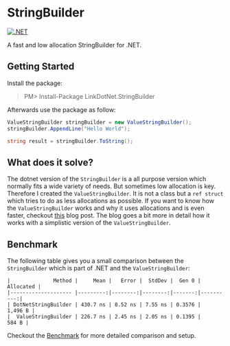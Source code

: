 # StringBuilder

[![.NET](https://github.com/linkdotnet/StringBuilder/actions/workflows/dotnet.yml/badge.svg)](https://github.com/linkdotnet/StringBuilder/actions/workflows/dotnet.yml)

A fast and low allocation StringBuilder for .NET.

## Getting Started
Install the package:
> PM> Install-Package LinkDotNet.StringBuilder

Afterwards use the package as follow:
```csharp
ValueStringBuilder stringBuilder = new ValueStringBuilder();
stringBuilder.AppendLine("Hello World");

string result = stringBuilder.ToString();
```

## What does it solve?
The dotnet version of the `StringBuilder` is a all purpose version which normally fits a wide variety of needs.
But sometimes low allocation is key. Therefore I created the `ValueStringBuilder`. It is not a class but a `ref struct` which tries to do as less allocations as possible.
If you want to know how the `ValueStringBuilder` works and why it uses allocations and is even faster, checkout [this](https://steven-giesel.com/blogPost/4cada9a7-c462-4133-ad7f-e8b671987896) blog post.
The blog goes a bit more in detail how it works with a simplistic version of the `ValueStringBuilder`.

## Benchmark
The following table gives you a small comparison between the `StringBuilder` which is part of .NET and the `ValueStringBuilder`:

```no-class
|              Method |     Mean |   Error |  StdDev |  Gen 0 | Allocated |
|-------------------- |---------:|--------:|--------:|-------:|----------:|
| DotNetStringBuilder | 430.7 ns | 8.52 ns | 7.55 ns | 0.3576 |   1,496 B |
|  ValueStringBuilder | 226.7 ns | 2.45 ns | 2.05 ns | 0.1395 |     584 B |
```

Checkout the [Benchmark](tests/LinkDotNet.StringBuilder.Benchmarks) for more detailed comparison and setup.